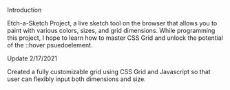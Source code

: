 Introduction

Etch-a-Sketch Project, a live sketch tool on the browser that allows you to paint with various colors, sizes, and grid dimensions. While programming this project, I hope to learn how to master CSS Grid and unlock the potential of the ::hover psuedoelement.

Update 2/17/2021

Created a fully customizable grid using CSS Grid and Javascript so that user can flexibly input both dimensions and size.
